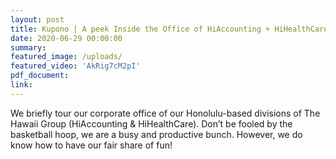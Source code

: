 ```yaml
---
layout: post
title: Kupono | A peek Inside the Office of HiAccounting + HiHealthCare (Divisions of The Hawaii Group)
date: 2020-06-29 00:00:00
summary:
featured_image: /uploads/
featured_video: 'AkRig7cM2pI'
pdf_document:
link:
---
```

<p>We briefly tour our corporate office of our Honolulu-based divisions of The Hawaii Group (HiAccounting & HiHealthCare). Don’t be fooled by the basketball hoop, we are a busy and productive bunch. However, we do know how to have our fair share of fun!</p>

